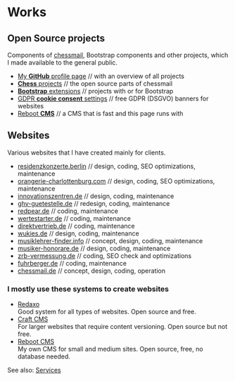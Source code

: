# Works

## Open Source projects

Components of [chessmail](https://www.chessmail.de), Bootstrap components and other projects, which I made available to the general public.

- [My **GitHub** profile page](https://github.com/shaack) // with an overview of all projects
- [**Chess** projects](https://github.com/shaack?tab=repositories&q=chess&type=&language=&sort=stargazers) // the open source parts of chessmail
- [**Bootstrap** extensions](https://github.com/shaack?tab=repositories&q=bootstrap&type=&language=&sort=stargazers) // projects with or for Bootstrap
- [GDPR **cookie consent** settings](https://github.com/shaack?tab=repositories&q=cookie-consent&type=&language=&sort=stargazers) // free GDPR (DSGVO) banners for websites
- [Reboot **CMS**](https://github.com/shaack/reboot-cms) // a CMS that is fast and this page runs with

## Websites

Various websites that I have created mainly for clients.

- [residenzkonzerte.berlin](https://residenzkonzerte.berlin) // design, coding, SEO optimizations, maintenance
- [orangerie-charlottenburg.com](https://orangerie-charlottenburg.com) // design, coding, SEO optimizations, maintenance
- [innovationszentren.de](https://innovationszentren.de) // design, coding, maintenance
- [ghv-guetestelle.de](https://www.ghv-guetestelle.de) // redesign, coding, maintenance
- [redpear.de](https://redpear.de) // coding, maintenance
- [wertestarter.de](https://wertestarter.de) // coding, maintenance
- [direktvertrieb.de](https://direktvertrieb.de) // coding, maintenance
- [wukies.de](https://wukies.de) // design, coding, maintenance
- [musiklehrer-finder.info](https://musiklehrer-finder.info) // concept, design, coding, maintenance
- [musiker-honorare.de](https://musiker-honorare.de) // design, coding, maintenance
- [zrb-vermessung.de](https://zrb-vermessung.de) // coding, SEO check and optimizations
- [fuhrberger.de](https://fuhrberger.de) // coding, maintenance
- [chessmail.de](https://www.chessmail.de) // concept, design, coding, operation

### I mostly use these systems to create websites

- [Redaxo](https://redaxo.org) <br/>Good system for all types of websites. Open source and free.
- [Craft CMS](https://craftcms.com) <br/>For larger websites that require content versioning. Open source but not free.
- [Reboot CMS](https://github.com/shaack/reboot-cms) <br/>My own CMS for small and medium sites. Open source, free, no database needed.

See also: [Services](services)